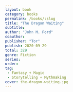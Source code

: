 ```yaml
---
layout: book
category: books
permalink: /books/:slug
title: "The Dragon Waiting"
subtitle: 
author: "John M. Ford"
coauthor:
publisher: "Tor"
publish: 2020-09-29
total: 329
genre: Fiction
series:
order:
tag: 
 - Fantasy + Magic
 - Storytelling + Mythmaking
cover: the-dragon-waiting.jpg
---
```

